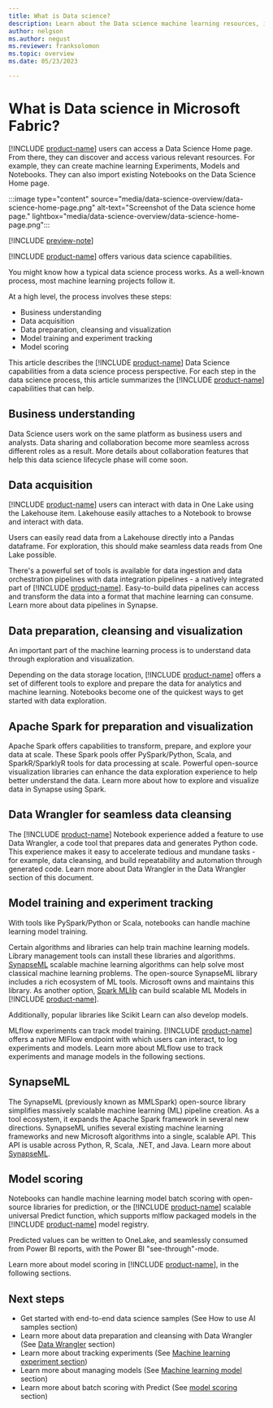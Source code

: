 ```yaml
---
title: What is Data science?
description: Learn about the Data science machine learning resources, including models, experiments, and notebooks.
author: nelgson
ms.author: negust
ms.reviewer: franksolomon
ms.topic: overview
ms.date: 05/23/2023

---
```


# What is Data science in Microsoft Fabric?

[!INCLUDE [product-name](../includes/product-name.md)] users can access a Data Science Home page. From there, they can discover and access various relevant resources. For example, they can create machine learning Experiments, Models and Notebooks. They can also import existing Notebooks on the Data Science Home page.

:::image type="content" source="media/data-science-overview/data-science-home-page.png" alt-text="Screenshot of the Data science home page." lightbox="media/data-science-overview/data-science-home-page.png":::

[!INCLUDE [preview-note](../includes/preview-note.md)]

[!INCLUDE [product-name](../includes/product-name.md)] offers various data science capabilities.  

You might know how a typical data science process works. As a well-known process, most machine learning projects follow it.

At a high level, the process involves these steps:

- Business understanding  
- Data acquisition
- Data preparation, cleansing and visualization
- Model training and experiment tracking
- Model scoring

This article describes the [!INCLUDE [product-name](../includes/product-name.md)] Data Science capabilities from a data science process perspective. For each step in the data science process, this article summarizes the [!INCLUDE [product-name](../includes/product-name.md)] capabilities that can help.

## Business understanding

Data Science users work on the same platform as business users and analysts. Data sharing and collaboration become more seamless across different roles as a result. More details about collaboration features that help this data science lifecycle phase will come soon.

## Data acquisition

[!INCLUDE [product-name](../includes/product-name.md)] users can interact with data in One Lake using the Lakehouse item. Lakehouse easily attaches to a Notebook to browse and interact with data.

Users can easily read data from a Lakehouse directly into a Pandas dataframe. For exploration, this should make seamless data reads from One Lake possible.

There's a powerful set of tools is available for data ingestion and data orchestration pipelines with data integration pipelines - a natively integrated part of [!INCLUDE [product-name](../includes/product-name.md)]. Easy-to-build data pipelines can access and transform the data into a format that machine learning can consume. Learn more about data pipelines in Synapse.

## Data preparation, cleansing and visualization

An important part of the machine learning process is to understand data through exploration and visualization.

Depending on the data storage location, [!INCLUDE [product-name](../includes/product-name.md)] offers a set of different tools to explore and prepare the data for analytics and machine learning. Notebooks become one of the quickest ways to get started with data exploration.

## Apache Spark for preparation and visualization

Apache Spark offers capabilities to transform, prepare, and explore your data at scale. These Spark pools offer PySpark/Python, Scala, and SparkR/SparklyR tools for data processing at scale. Powerful open-source visualization libraries can enhance the data exploration experience to help better understand the data. Learn more about how to explore and visualize data in Synapse using Spark.

## Data Wrangler for seamless data cleansing

The [!INCLUDE [product-name](../includes/product-name.md)] Notebook experience added a feature to use Data Wrangler, a code tool that prepares data and generates Python code. This experience makes it easy to accelerate tedious and mundane tasks - for example, data cleansing, and build repeatability and automation through generated code. Learn more about Data Wrangler in the Data Wrangler section of this document.

## Model training and experiment tracking

With tools like PySpark/Python or Scala, notebooks can handle machine learning model training.

Certain algorithms and libraries can help train machine learning models. Library management tools can install these libraries and algorithms. [SynapseML](https://aka.ms/spark) scalable machine learning algorithms can help solve most classical machine learning problems. The open-source SynapseML library includes a rich ecosystem of ML tools. Microsoft owns and maintains this library. As another option, [Spark MLlib](https://microsoft.sharepoint.com/teams/TridentOnboardingCoreTeam/Shared%20Documents/General/8.%20Private%20Preview%20Documentation/Data%20science/Data%20Science%20Consolidated%20Documentation.docx) can build scalable ML Models in [!INCLUDE [product-name](../includes/product-name.md)].

Additionally, popular libraries like Scikit Learn can also develop models.  

MLflow experiments can track model training. [!INCLUDE [product-name](../includes/product-name.md)] offers a native MlFlow endpoint with which users can interact, to log experiments and models. Learn more about MLflow use to track experiments and manage models in the following sections.

## SynapseML

The SynapseML (previously known as MMLSpark) open-source library simplifies massively scalable machine learning (ML) pipeline creation. As a tool ecosystem, it expands the Apache Spark framework in several new directions. SynapseML unifies several existing machine learning frameworks and new Microsoft algorithms into a single, scalable API. This API is usable across Python, R, Scala, .NET, and Java. Learn more about [SynapseML](https://aka.ms/spark).

## Model scoring

Notebooks can handle machine learning model batch scoring with open-source libraries for prediction, or the [!INCLUDE [product-name](../includes/product-name.md)] scalable universal Predict function, which supports mlflow packaged models in the [!INCLUDE [product-name](../includes/product-name.md)] model registry.  

Predicted values can be written to OneLake, and seamlessly consumed from Power BI reports, with the Power BI "see-through"-mode.

Learn more about model scoring in [!INCLUDE [product-name](../includes/product-name.md)], in the following sections.

## Next steps

- Get started with end-to-end data science samples (See How to use AI samples section)
- Learn more about data preparation and cleansing with Data Wrangler (See [Data Wrangler](data-wrangler.md) section)
- Learn more about tracking experiments (See [Machine learning experiment section](machine-learning-experiment.md))
- Learn more about managing models (See [Machine learning model](machine-learning-model.md) section)
- Learn more about batch scoring with Predict (See [model scoring](model-scoring-predict.md) section)